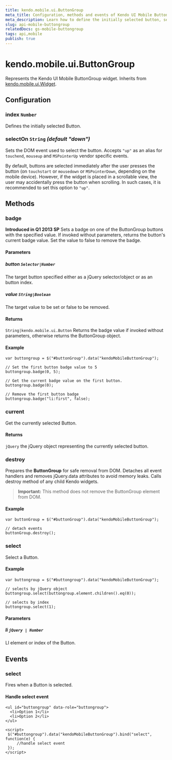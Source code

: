 ```yaml
---
title: kendo.mobile.ui.ButtonGroup
meta_title: Configuration, methods and events of Kendo UI Mobile ButtonGroup
meta_description: Learn how to define the initially selected button, select a button and get the currently selected button.
slug: api-mobile-buttongroup
relatedDocs: gs-mobile-buttongroup
tags: api,mobile
publish: true
---
```


# kendo.mobile.ui.ButtonGroup

Represents the Kendo UI Mobile ButtonGroup widget. Inherits from [kendo.mobile.ui.Widget](/api/framework/mobilewidget).

## Configuration

### index `Number`

Defines the initially selected Button.

### selectOn `String` *(default "down")*

Sets the DOM event used to select the button. Accepts `"up"` as an alias for `touchend`, `mouseup` and `MSPointerUp` vendor specific events.

By default, buttons are selected immediately after the user presses the button (on `touchstart` or `mousedown` or `MSPointerDown`, depending on the mobile device).
However, if the widget is placed in a scrollable view, the user may accidentally press the button when scrolling. In such cases, it is recommended to set this option to `"up"`.

## Methods

### badge

**Introduced in Q1 2013 SP** Sets a badge on one of the ButtonGroup buttons with the specified value. If invoked without parameters, returns the button's current badge value. Set the value to false to remove the badge.

#### Parameters

##### button `Selector|Number`

The target button specified either as a jQuery selector/object or as an button index.

##### value `String|Boolean`

The target value to be set or false to be removed.

#### Returns

`String|kendo.mobile.ui.Button` Returns the badge value if invoked without parameters, otherwise returns the ButtonGroup object.

#### Example

    var buttongroup = $("#buttonGroup").data("kendoMobileButtonGroup");

    // Set the first button badge value to 5
    buttongroup.badge(0, 5);

    // Get the current badge value on the first button.
    buttongroup.badge(0);

    // Remove the first button badge
    buttongroup.badge("li:first", false);

### current

Get the currently selected Button.

#### Returns

`jQuery` the jQuery object representing the currently selected button.

### destroy
Prepares the **ButtonGroup** for safe removal from DOM. Detaches all event handlers and removes jQuery.data attributes to avoid memory leaks. Calls destroy method of any child Kendo widgets.

> **Important:** This method does not remove the ButtonGroup element from DOM.

#### Example

    var buttonGroup = $("#buttonGroup").data("kendoMobileButtonGroup");

    // detach events
    buttonGroup.destroy();

### select

Select a Button.

#### Example

    var buttongroup = $("#buttongroup").data("kendoMobileButtonGroup");

    // selects by jQuery object
    buttongroup.select(buttongroup.element.children().eq(0));

    // selects by index
    buttongroup.select(1);

#### Parameters

##### li `jQuery | Number`

LI element or index of the Button.

## Events

### select

Fires when a Button is selected.

#### Handle select event

    <ul id="buttongroup" data-role="buttongroup">
      <li>Option 1</li>
      <li>Option 2</li>
    </ul>

    <script>
     $("#buttongroup").data("kendoMobileButtonGroup").bind("select", function(e) {
         //handle select event
     });
    </script>
